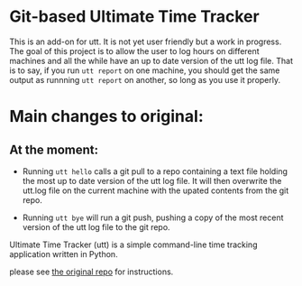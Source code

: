 Git-based Ultimate Time Tracker
======================

This is an add-on for utt. It is not yet user friendly but a work in progress.
The goal of this project is to allow the user to log hours on different machines and all the while have an up to date
version of the utt log file. That is to say, if you run `utt report` on one machine, you should get the same output as runnning 
`utt report` on another, so long as you use it properly.

# Main changes to original:
## At the moment:

* Running `utt hello` calls a git pull to a repo containing a text file holding the most up to date version of the utt log file.
It will then overwrite the utt.log file on the current machine with the upated contents from the git repo.  

* Running `utt bye` will run a git push, pushing a copy of the most recent version of the utt log file to the git repo.

Ultimate Time Tracker (utt) is a simple command-line time tracking
application written in Python.

please see [the original repo](https://github.com/larose/utt) for instructions.


